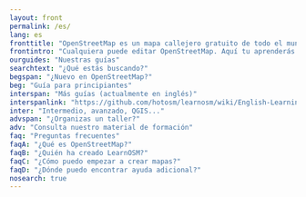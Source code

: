 ```yaml
---
layout: front
permalink: /es/
lang: es
fronttitle: "OpenStreetMap es un mapa callejero gratuito de todo el mundo, creado por una siempre creciente comunidad de entusiastas de los mapas."
frontintro: "Cualquiera puede editar OpenStreetMap. Aquí tu aprenderás cómo Learn OSM proporciona guías «paso a paso» fáciles de comprender, que te ayudarán a comenzar a contribuir, usar y acceder a los datos de OpenStreetMap. Si estás interesado en dar un taller de OpenStreetMap, puedes echar un vistazo a los recursos para formadores de LearnOSM"
ourguides: "Nuestras guías"
searchtext: "¿Qué estás buscando?"
begspan: "¿Nuevo en OpenStreetMap?"
beg: "Guía para principiantes"
interspan: "Más guías (actualmente en inglés)"
interspanlink: "https://github.com/hotosm/learnosm/wiki/English-Learning-Guides"
inter: "Intermedio, avanzado, QGIS..."
advspan: "¿Organizas un taller?"
adv: "Consulta nuestro material de formación"
faq: "Preguntas frecuentes"
faqA: "¿Qué es OpenStreetMap?"
faqB: "¿Quién ha creado LearnOSM?"
faqC: "¿Cómo puedo empezar a crear mapas?"
faqD: "¿Dónde puedo encontrar ayuda adicional?"
nosearch: true
---
```

